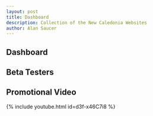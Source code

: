 ```yaml
---
layout: post
title: Dashboard
description: Collection of the New Caledonia Websites
author: Alan Saucer
---
```


## Dashboard

## Beta Testers

## Promotional Video

{% include youtube.html id=d3f-x46C7i8 %}
